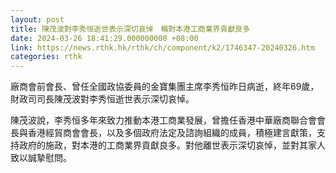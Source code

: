 ```yaml
---
layout: post
title: 陳茂波對李秀恒逝世表示深切哀悼　稱對本港工商業界貢獻良多
date: 2024-03-26 18:41:29.000000000 +08:00
link: https://news.rthk.hk/rthk/ch/component/k2/1746347-20240326.htm
categories: rthk
---
```


廠商會前會長、曾任全國政協委員的金寶集團主席李秀恒昨日病逝，終年69歲，財政司司長陳茂波對李秀恒逝世表示深切哀悼。

陳茂波說，李秀恒多年來致力推動本港工商業發展，曾擔任香港中華廠商聯合會會長與香港經貿商會會長，以及多個政府法定及諮詢組織的成員，積極建言獻策，支持政府的施政，對本港的工商業界貢獻良多。對他離世表示深切哀悼，並對其家人致以誠摯慰問。
